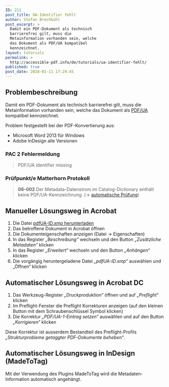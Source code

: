 ```yaml
---
ID: 211
post_title: UA-Identifier fehlt
author: Stefan Brechbühl
post_excerpt: >
  Damit ein PDF-Dokument als technisch
  barrierefrei gilt, muss die
  Metainformation vorhanden sein, welche
  das Dokument als PDF/UA kompatibel
  kennzeichnet.
layout: tutorials
permalink: >
  http://accessible-pdf.info/de/tutorials/ua-identifier-fehlt/
published: true
post_date: 2018-01-11 17:29:45
---
```

## Problembeschreibung

Damit ein PDF-Dokument als technisch barrierefrei gilt, muss die Metainformation vorhanden sein, welche das Dokument als [PDF/UA][1] kompatibel kennzeichnet.

Problem festgestellt bei der PDF-Konvertierung aus:

*   Microsoft Word 2013 für Windows
*   Adobe InDesign alle Versionen

### PAC 2 Fehlermeldung

> PDF/UA identifier missing

### Prüfpunkt/e Matterhorn Protokoll

> **06-002** Der Metadata-Datenstrom im Catalog-Dictionary enthält keine PDF/UA-Kennzeichnung. (→ [automatische Prüfung][2])

## Manueller Lösungsweg in Acrobat

1.  Die Datei [pdfUA-ID.xmp herunterladen][3]
2.  Das betroffene Dokument in Acrobat öffnen
3.  Die Dokumenteigenschaften anzeigen (Datei → Eigenschaften)
4.  In das Register *„Beschreibung“* wechseln und den Button *„Zusätzliche Metadaten“* klicken
5.  In das Register *„Erweitert“* wechseln und den Button *„Anhängen“* klicken
6.  Die vorgängig heruntergeladene Datei *„pdfUA-ID.xmp“* auswählen und „Öffnen“ klicken

## Automatischer Lösungsweg in Acrobat DC

1.  Das Werkzeug-Register *„Druckproduktion“* öffnen und auf *„Preflight“* klicken
2.  Im Preflight-Fenster die Preflight Korrekturen anzeigen (auf den kleinen Button mit dem Schraubenschlüssel Symbol klicken)
3.  Die Korrektur *„PDF/UA-1-Eintrag setzen“* auswählen und auf den Button *„Korrigieren“* klicken

Diese Korrektur ist ausserdem Bestandteil des Preflight-Profils *„Strukturprobleme getaggter PDF-Dokumente beheben“*.

## Automatischer Lösungsweg in InDesign (MadeToTag)

Mit der Verwendung des Plugins MadeToTag wird die Metadaten-Information automatisch angehängt.

 [1]: https://accessible-pdf.info/de/glossar/#pdf-ua
 [2]: https://accessible-pdf.info/de/glossar/#automatische-pruefung
 [3]: https://taggedpdf.com/xmp/pdfUA-ID.xmp